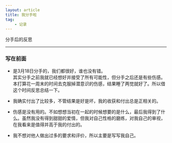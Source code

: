 ```yaml
---
layout: article
title: 我分手啦
tag:
    - 记录
---
```


分手后的反思

<!--more-->

---

### 写在前面

* 是3月18日分手的，我们都很好，谁也没有错。<br>
其实分手之前我就已经想好并接受了所有可能性，但分手之后还是有些伤感。本打算花一周末的时间去克服掉潜意识的伤感，结果睡了两觉就好了。所以借这个时间反思总结一下。<br>

* 我确实付出了比较多，不管结果是好是坏，我的收获和付出总是正相关的。

* 伤感是没有用的。不如想想当初在一起的时候想要的是什么，最后我得到了什么。虽然我没有得到甜甜的爱情，但我对自己性格的磨练，对我自己的审视，在我看来是值得并高于我的付出的。

* 我不想对他人做出过多的要求和评价，所以主要是写写我自己。

### 
